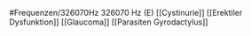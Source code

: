 #Frequenzen/326070Hz
326070 Hz (E)
[[Cystinurie]]
[[Erektiler Dysfunktion]]
[[Glaucoma]]
[[Parasiten Gyrodactylus]]